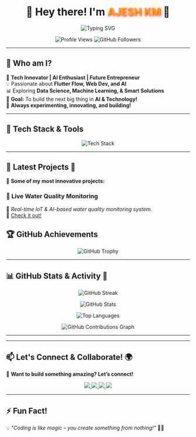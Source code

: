 <h1 align="center">  
  🚀 Hey there! I'm <strong><span style="color:#FFA500; text-shadow: 2px 2px 5px red;">AJESH KM</span></strong> 👋  
</h1>  

<p align="center">
  <img src="https://readme-typing-svg.herokuapp.com?font=Fira+Code&weight=600&size=24&pause=1000&color=F7C400&center=true&vCenter=true&width=700&lines=Tech+Enthusiast+%7C+Web+Dev+%7C+AI+Lover;Flutter+Flow+%7C+Data+Science+Learner+%7C+Innovator;Building+Smart+Solutions!+💡;Future+Entrepreneur+%7C+Let's+Collaborate!+🤝" alt="Typing SVG" />  
</p>  

<p align="center">
  <img src="https://komarev.com/ghpvc/?username=ajeshkm&label=🔥+Profile+Views&color=blue&style=flat" alt="Profile Views" />
  <img src="https://img.shields.io/github/followers/ajeshkm?label=Followers&style=social" alt="GitHub Followers">
</p>

---

## 🌟 **Who am I?**  
🚀 **Tech Innovator | AI Enthusiast | Future Entrepreneur**  
💡 Passionate about **Flutter Flow, Web Dev, and AI**  
📊 Exploring **Data Science, Machine Learning, & Smart Solutions**  
🎯 **Goal:** To build the next big thing in **AI & Technology!**  
🔬 **Always experimenting, innovating, and building!**  

---

## 🎨 **Tech Stack & Tools**  
<p align="center">  
  <img src="https://skillicons.dev/icons?i=python,dart,flutter,firebase,tensorflow,react,aws,docker,github,git,vscode" alt="Tech Stack" />  
</p>  

---

## 💎 **Latest Projects** 🚀  
🎯 **Some of my most innovative projects:**  

### 🌊 **Live Water Quality Monitoring**  
📌 *Real-time IoT & AI-based water quality monitoring system.*  
🔗 [Check it out!](https://github.com/ajeshkm/live-water-quality-monitoring)  


## 🏆 **GitHub Achievements**  
<p align="center">
  <img src="https://github-profile-trophy.vercel.app/?username=ajeshkm&theme=onedark&no-frame=true&margin-w=10" alt="GitHub Trophy">
</p>

---

## 📊 **GitHub Stats & Activity** 🌟  
<p align="center">
  <img src="https://github-readme-streak-stats.herokuapp.com?user=ajeshkm&theme=neon-dark&hide_border=true" alt="GitHub Streak" />
</p>  

<p align="center">
  <img src="https://github-readme-stats.vercel.app/api?username=ajeshkm&show_icons=true&theme=tokyonight&border_color=ffcc00" alt="GitHub Stats" />
</p>

<p align="center">
  <img src="https://github-readme-stats.vercel.app/api/top-langs/?username=ajeshkm&layout=compact&theme=tokyonight&border_color=ffcc00" alt="Top Languages" />
</p>

<p align="center">
  <img src="https://github-profile-summary-cards.vercel.app/api/cards/profile-details?username=ajeshkm&theme=github_dark" alt="GitHub Contributions Graph">
</p>

---

---

## 📫 **Let's Connect & Collaborate!** 🌍  
💬 **Want to build something amazing? Let’s connect!**  

<p align="center">  
  <a href="https://linkedin.com/in/ajesh-km-6a868626a">
    <img src="https://img.shields.io/badge/-LinkedIn-0077B5?style=for-the-badge&logo=linkedin&logoColor=white" />  
  </a>  
  <a href="https://twitter.com/ajeshkm">
    <img src="https://img.shields.io/badge/-Twitter-1DA1F2?style=for-the-badge&logo=twitter&logoColor=white" />  
  </a>  
  <a href="mailto:ajesh321km2@gmail.com">
    <img src="https://img.shields.io/badge/-Email-D14836?style=for-the-badge&logo=gmail&logoColor=white" />  
  </a>  
  <a href="https://github.com/ajeshkm">
    <img src="https://img.shields.io/badge/-GitHub-181717?style=for-the-badge&logo=github&logoColor=white" />  
  </a>  
</p>  

---

## ⚡ **Fun Fact!**  
💡 *"Coding is like magic – you create something from nothing!"* 🎩✨  

